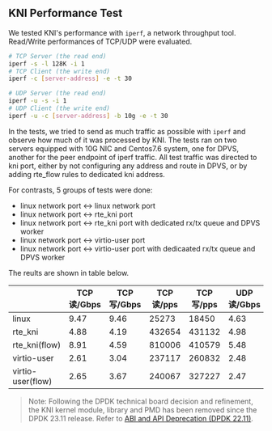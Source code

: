 KNI Performance Test
-----

We tested KNI's performance with `iperf`, a network throughput tool. Read/Write performances of TCP/UDP were evaluated.

```sh
# TCP Server (the read end)
iperf -s -l 128K -i 1
# TCP Client (the write end)
iperf -c [server-address] -e -t 30

# UDP Server (the read end)
iperf -u -s -i 1
# UDP Client (the write end)
iperf -u -c [server-address] -b 10g -e -t 30
```

In the tests, we tried to send as much traffic as possible with `iperf` and observe how much of it was processed by KNI. The tests ran on two servers equipped with 10G NIC and Centos7.6 system, one for DPVS, another for the peer endpoint of iperf traffic. All test traffic
was directed to kni port, either by not configuring any address and route in DPVS, or by adding rte_flow rules to dedicated kni address.

For contrasts, 5 groups of tests were done:
* linux network port <-> linux network port
* linux network port <-> rte_kni port
* linux network port <-> rte_kni port with dedicated rx/tx queue and DPVS worker
* linux network port <-> virtio-user port
* linux network port <-> virtio-user port with dedicaated rx/tx queue and DPVS worker

The reults are shown in table below.

|                   | TCP 读/Gbps | TCP 写/Gbps | TCP 读/pps | TCP 写/pps | UDP 读/Gbps | UDP 写/Gbps | UDP 读/pps | UDP 写/pps |
| ----------------- | ----------- | ----------- | ---------- | ---------- | ----------- | ----------- | ---------- | ---------- |
| linux             | 9.47        | 9.46        | 25273      | 18450      | 4.63        | 4.89        | 485582     | 455772     |
| rte_kni           | 4.88        | 4.19        | 432654     | 431132     | 4.98        | 4.58        | 425568     | 426773     |
| rte_kni(flow)     | 8.91        | 4.59        | 810006     | 410579     | 5.48        | 5.46        | 486336     | 563660     |
| virtio-user       | 2.61        | 3.04        | 237117     | 260832     | 2.48        | 3.98        | 212642     | 330968     |
| virtio-user(flow) | 2.65        | 3.67        | 240067     | 327227     | 2.47        | 4.66        | 212652     | 407891     |

>Note:
 Following the DPDK technical board decision and refinement, the KNI kernel module, library and PMD has been removed since the DPDK 23.11 release.
 Refer to [ABI and API Deprecation (DPDK 22.11)](https://doc.dpdk.org/guides-22.11/rel_notes/deprecation.html).
